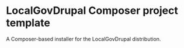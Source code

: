 # LocalGovDrupal Composer project template

A Composer-based installer for the LocalGovDrupal distribution.
